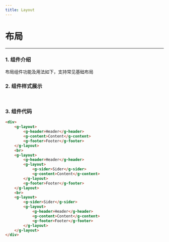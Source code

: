 ```yaml
---
title: Layout
---
```


# 布局
***

### 1. 组件介绍

布局组件功能及用法如下，支持常见基础布局

### 2. 组件样式展示
<br>

<ClientOnly>
  <layout-demo></layout-demo>
</ClientOnly>

### 3. 组件代码

```HTML
<div>
    <g-layout>
        <g-header>Header</g-header>
        <g-content>Content</g-content>
        <g-footer>Footer</g-footer>
    </g-layout>
    <br>
    <g-layout>
        <g-header>Header</g-header>
        <g-layout>
            <g-sider>Sider</g-sider>
            <g-content>Content</g-content>
        </g-layout>
        <g-footer>Footer</g-footer>
    </g-layout>
    <br>
    <g-layout>
        <g-sider>Sider</g-sider>
        <g-layout>
            <g-header>Header</g-header>
            <g-content>Content</g-content>
            <g-footer>Footer</g-footer>
        </g-layout>
    </g-layout>
</div>
```